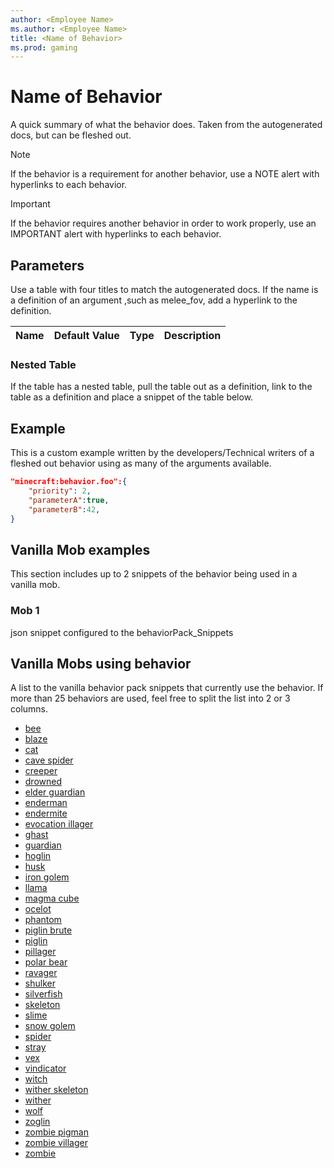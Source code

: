```yaml
---
author: <Employee Name>
ms.author: <Employee Name>
title: <Name of Behavior>
ms.prod: gaming
---
```


# Name of Behavior

A quick summary of what the behavior does. Taken from the autogenerated docs, but can be fleshed out.

> [!NOTE]
> If the behavior is a requirement for another behavior, use a NOTE alert with hyperlinks to each behavior.

>[!IMPORTANT]
> If the behavior requires another behavior in order to work properly, use an IMPORTANT alert with hyperlinks to each behavior.

## Parameters

Use a table with four titles to match the autogenerated docs. If the name is a definition of an argument ,such as melee_fov, add a hyperlink to the definition.

|Name |Default Value  |Type  |Description  |
|---------|---------|---------|---------|

### Nested Table

If the table has a nested table, pull the table out as a definition, link to the table as a definition and place a snippet of the table below.

## Example

This is a custom example written by the developers/Technical writers of a fleshed out behavior using as many of the arguments available.

```json
"minecraft:behavior.foo":{
    "priority": 2,
    "parameterA":true,
    "parameterB":42,
}
```

## Vanilla Mob examples

This section includes up to 2 snippets of the behavior being used in a vanilla mob.

### Mob 1

json snippet configured to the behaviorPack_Snippets

## Vanilla Mobs using behavior

A list to the vanilla behavior pack snippets that currently use the behavior. If more than 25 behaviors are used, feel free to split the list into 2 or 3 columns.

- [bee](Source/VanilliaBehaviorPack_Snippets/entities/bee.json)
- [blaze](Source/VanilliaBehaviorPack_Snippets/entities/blaze.json)
- [cat](Source/VanilliaBehaviorPack_Snippets/entities/cat.json)
- [cave spider](Source/VanilliaBehaviorPack_Snippets/entities/cave_spider.json)
- [creeper](Source/VanilliaBehaviorPack_Snippets/entities/creeper.json)
- [drowned](Source/VanilliaBehaviorPack_Snippets/entities/drowned.json)
- [elder guardian](Source/VanilliaBehaviorPack_Snippets/entities/elder_guardian.json)
- [enderman](Source/VanilliaBehaviorPack_Snippets/entities/enderman.json)
- [endermite](Source/VanilliaBehaviorPack_Snippets/entities/endermite.json)
- [evocation illager](Source/VanilliaBehaviorPack_Snippets/entities/evocation_illager.json)
- [ghast](Source/VanilliaBehaviorPack_Snippets/entities/ghast.json)
- [guardian](Source/VanilliaBehaviorPack_Snippets/entities/guardian.json)
- [hoglin](Source/VanilliaBehaviorPack_Snippets/entities/hoglin.json)
- [husk](Source/VanilliaBehaviorPack/entities/husk.json)
- [iron golem](Source/VanilliaBehaviorPack/entities/iron_golem.json)
- [llama](Source/VanilliaBehaviorPack_Snippets/entities/llama.json)
- [magma cube](Source/VanilliaBehaviorPack_Snippets/entities/magma_cube.json)
- [ocelot](Source/VanilliaBehaviorPack_Snippets/entities/ocelot.json)
- [phantom](Source/VanilliaBehaviorPack_Snippets/entities/phantom.json)
- [piglin brute](Source/VanilliaBehaviorPack_Snippets/entities/piglin_brute.json)
- [piglin](Source/VanilliaBehaviorPack_Snippets/entities/piglin.json)
- [pillager](Source/VanilliaBehaviorPack_Snippets/entities/pillager.json)
- [polar bear](Source/VanilliaBehaviorPack_Snippets/entities/polar_bear.json)
- [ravager](Source/VanilliaBehaviorPack_Snippets/entities/ravager.json)
- [shulker](Source/VanilliaBehaviorPack_Snippets/entities/shulker.json)
- [silverfish](Source/VanilliaBehaviorPack_Snippets/entities/silverfish.json)
- [skeleton](Source/VanilliaBehaviorPack_Snippets/entities/skeleton.json)
- [slime](Source/VanilliaBehaviorPack_Snippets/entities/slime.json)
- [snow golem](Source/VanilliaBehaviorPack_Snippets/entities/snow_golem.json)
- [spider](Source/VanilliaBehaviorPack_Snippets/entities/spider.json)
- [stray](Source/VanilliaBehaviorPack_Snippets/entities/stray.json)
- [vex](Source/VanilliaBehaviorPack_Snippets/entities/vex.json)
- [vindicator](Source/VanilliaBehaviorPack_Snippets/entities/vindicator.json)
- [witch](Source/VanilliaBehaviorPack_Snippets/entities/witch.json)
- [wither skeleton](Source/VanilliaBehaviorPack_Snippets/entities/wither_skeleton.json)
- [wither](Source/VanilliaBehaviorPack_Snippets/entities/wither.json)
- [wolf](Source/VanilliaBehaviorPack_Snippets/entities/wolf.json)
- [zoglin](Source/VanilliaBehaviorPack_Snippets/entities/zoglin.json)
- [zombie pigman](Source/VanilliaBehaviorPack_Snippets/entities/zombie_pigman.json)
- [zombie villager](Source/VanilliaBehaviorPack_Snippets/entities/zombie_villager.json)
- [zombie](Source/VanilliaBehaviorPack_Snippets/entities/zombie.json)